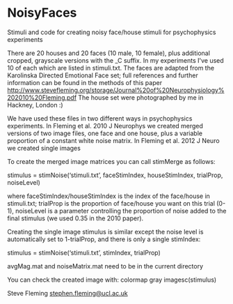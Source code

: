 # NoisyFaces
Stimuli and code for creating noisy face/house stimuli for psychophysics experiments

There are 20 houses and 20 faces (10 male, 10 female), plus additional cropped, grayscale versions with the _C suffix. In my experiments I've used 10 of each which are listed in stimuli.txt. The faces are adapted from the Karolinska Directed Emotional Face set; full references and further information can be found in the methods of this paper http://www.stevefleming.org/storage/Journal%20of%20Neurophysiology%202010%20Fleming.pdf 
The house set were photographed by me in Hackney, London :)

We have used these files in two different ways in psychophysics experiments. In Fleming et al. 2010 J Neurophys we created merged versions of two image files, one face and one house, plus a variable proportion of a constant white noise matrix. In Fleming et al. 2012 J Neuro we created single images 

To create the merged image matrices you can call stimMerge as follows:

stimulus = stimNoise(‘stimuli.txt’, faceStimIndex, houseStimIndex, trialProp, noiseLevel)

where faceStimIndex/houseStimIndex is the index of the face/house in stimuli.txt; trialProp is the proportion of face/house you want on this trial (0-1), noiseLevel is a parameter controlling the proportion of noise added to the final stimulus (we used 0.35 in the 2010 paper).

Creating the single image stimulus is similar except the noise level is automatically set to 1-trialProp, and there is only a single stimIndex:

stimulus = stimNoise(‘stimuli.txt’, stimIndex, trialProp)

avgMag.mat and noiseMatrix.mat need to be in the current directory

You can check the created image with:
colormap gray
imagesc(stimulus)

Steve Fleming stephen.fleming@ucl.ac.uk 
